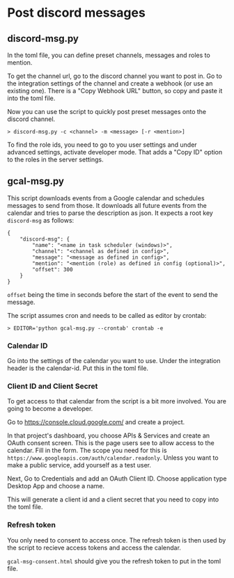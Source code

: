 # Post discord messages

## discord-msg.py

In the toml file, you can define preset channels, messages and roles to mention.

To get the channel url, go to the discord channel you want to post in. Go to
the integration settings of the channel and create a webhook (or use an
existing one). There is a "Copy Webhook URL" button, so copy and paste it into
the toml file.

Now you can use the script to quickly post preset messages onto the discord
channel.

	> discord-msg.py -c <channel> -m <message> [-r <mention>]

To find the role ids, you need to go to you user settings and under advanced
settings, activate developer mode. That adds a "Copy ID" option to the roles
in the server settings.


## gcal-msg.py

This script downloads events from a Google calendar and schedules messages to
send from those. It downloads all future events from the calendar and tries to
parse the description as json. It expects a root key `discord-msg` as follows:

	{
		"discord-msg": {
			"name": "<name in task scheduler (windows)>",
			"channel": "<channel as defined in config>",
			"message": "<message as defined in config>",
			"mention": "<mention (role) as defined in config (optional)>",
			"offset": 300
		}
	}

`offset` being the time in seconds before the start of the event to send the
message.

The script assumes cron and needs to be called as editor by crontab:

	> EDITOR='python gcal-msg.py --crontab' crontab -e

### Calendar ID

Go into the settings of the calendar you want to use. Under the integration
header is the calendar-id. Put this in the toml file.

### Client ID and Client Secret

To get access to that calendar from the script is a bit more involved. You are
going to become a developer.

Go to https://console.cloud.google.com/ and create a project.

In that project's dashboard, you choose APIs & Services and create an OAuth
consent screen. This is the page users see to allow access to the calendar.
Fill in the form. The scope you need for this is
`https://www.googleapis.com/auth/calendar.readonly`.
Unless you want to make a public service, add yourself as a test user.

Next, Go to Credentials and add an OAuth Client ID. Choose application type
Desktop App and choose a name.

This will generate a client id and a client secret that you need to copy into
the toml file.

### Refresh token

You only need to consent to access once. The refresh token is then used by the
script to recieve access tokens and access the calendar.

`gcal-msg-consent.html` should give you the refresh token to put in the toml
file.
